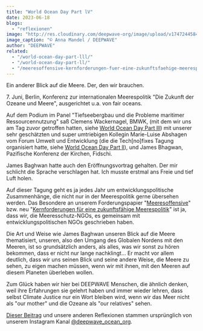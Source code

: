 ```yaml
---
title: "World Ocean Day Part lV"
date: 2023-06-18
blogs: 
  - "reflexionen"
image: "http://res.cloudinary.com/deepwave-org/image/upload/v1747244584/deepwave.org/WhatsApp-Image-2023-11-24-at-07.10.00-4.jpg"
image_caption: "© Anna Mandel / DEEPWAVE"
author: "DEEPWAVE"
related: 
  - "/world-ocean-day-part-lll/"
  - "/world-ocean-day-part-ll/"
  - "/meeresoffensive-kernforderungen-fuer-eine-zukunftsfaehige-meerespolitik/"
---
```


Ein anderer Blick auf die Meere. Der, den wir brauchen.

7\. Juni, Berlin, Konferenz zur internationalen Meerespolitik "Die Zukunft der Ozeane und Meere", ausgerichtet u.a. von fair oceans.

Auf dem Podium im Panel "Tiefseebergbau und die Probleme maritimer Ressourcennutzung" saß Clemens Wackernagel, BMWK, (mit dem wir uns am Tag zuvor getroffen hatten, siehe [World Ocean Day Part lll](https://www.deepwave.org/world-ocean-day-part-lll/)) mit unserer sehr geschätzten und super umtriebigen Kollegin Marie-Luise Abshagen vom Forum Umwelt und Entwicklung (die die Tech\[no\]fixes Tagung organisiert hatte, siehe [World Ocean Day Part ll](https://www.deepwave.org/world-ocean-day-part-ll/)), und James Bhagwan, Pazifische Konferenz der Kirchen, Fidschi.

James Baghwan hatte auch den Eröffnungsvortrag gehalten. Der mir schlicht die Sprache verschlagen hat. Ich musste erstmal ans Freie und tief Luft holen.

Auf dieser Tagung geht es ja jedes Jahr um entwicklungspolitische Zusammenhänge, die nicht nur in der Meerespolitik gerne übersehen werden. Das Besondere an unserem Forderungspapier "[Meeresoffensive](https://www.deepwave.org/die-ozeane/meerespolitik/)" bzw. neu "[Kernforderungen für eine zukunftsfähige Meerespolitik](https://www.deepwave.org/meeresoffensive-kernforderungen-fuer-eine-zukunftsfaehige-meerespolitik/)" ist ja, dass wir, die Meeresschutz-NGOs, es gemeinsam mit entwicklungspolitischen NGOs geschrieben haben.

Die Art und Weise wie James Baghwan unseren Blick auf die Meere thematisiert, unseren, also den Umgang des Globalen Nordens mit den Meeren, ist so grundsätzlich anders, als alles, was wir sonst zu hören bekommen, dass er nicht nur lange nachklingt... Er macht vor allem deutlich, dass wir uns seinen Blick und seine andere Weise, die Meere zu sehen, zu eigen machen müssen, wenn wir mit ihnen, mit den Meeren auf diesem Planeten überleben wollen.

Zum Glück haben wir hier bei DEEPWAVE Menschen, die ähnlich denken, weil ihre Erfahrungen sie gelehrt haben und immer wieder lehren, dass selbst Climate Justice nur ein Wort bleiben wird, wenn wir das Meer nicht als "our mother" und die Ozeane als "our relatives" sehen.

[Dieser Beitrag](https://www.instagram.com/p/CtpDk8dM2WM/) und unsere anderen Reflexionen stammen ursprünglich von unserem Instagram Kanal [@deepwave\_ocean\_org](https://www.instagram.com/deepwave_ocean_org/).
